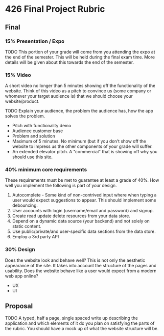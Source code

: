 
# 426 Final Project Rubric

## Final

### 15% Presentation / Expo

TODO
This portion of your grade will come from you attending the expo at the end of the semester. This will be held during the final exam time. More details will be given about this towards the end of the semester. 

### 15% Video
A short video no longer than 5 minutes showing off the functionality of the website. Think of this video as a pitch to convince us (some company or whomever your target audience is) that we should choose your website/product.

TODO
Explain your audience, the problem the audience has, how the app solves the problem.

- Pitch with functionality demo
- Audience customer base
- Problem and solution
- Maximum of 5 minutes. No minimum (but if you don't show off the website to impress us the other components of your grade will suffer.
- An extended elevator pitch. A "commercial" that is showing off why you should use this site.

### 40% minimum core requirements
These requirements must be met to guarantee at least a grade of 40%. How well you implement the following is part of your design.

1. Autocomplete - Some kind of non-contrived input where when typing a user would expect suggestions to appear. This should implement some debouncing.
2. User accounts with login (username/email and password) and signup. 
3. Create read update delete resources from your data store.
4. Depend on a dynamic data source (your backend) and not solely on static content.
5. Use public/private/and user-specific data sections from the data store.
6. Employ a 3rd party API

    
### 30% Design 
Does the website look and behave well? This is not only the aesthetic appearance of the site. It takes into account the structure of the pages and usability. Does the website behave like a user would expect from a modern web app online? 
- UX
- UI

## Proposal

TODO
A typed, half a page, single spaced write up describing the application and which elements of it do you plan on satisfying the parts of the rubric. You should have a mock up of what the website structure will be. 
